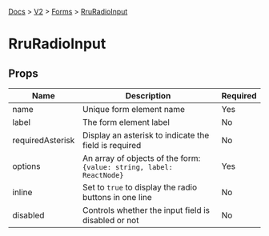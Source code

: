 [Docs](/) > [V2](/docs/v2/get-started) > [Forms](/docs/v2/components/RruForm) > [RruRadioInput](/docs/v2/components/RruRadioInput)

# RruRadioInput

## Props

| Name             | Description                                                                 | Required |
| ---------------- | --------------------------------------------------------------------------- | -------- |
| name             | Unique form element name                                                    | Yes      |
| label            | The form element label                                                      | No       |
| requiredAsterisk | Display an asterisk to indicate the field is required                       | No       |
| options          | An array of objects of the form:<br>`{value: string, label: ReactNode}`<br> | Yes      |
| inline           | Set to `true` to display the radio buttons in one line                      | No       |
| disabled         | Controls whether the input field is disabled or not                         | No       |
